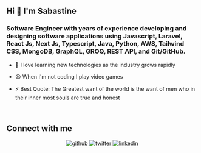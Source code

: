   
## Hi 👋 I'm Sabastine
### <div>Software Engineer with years of experience developing and designing software applications using Javascript, Laravel, React Js, Next Js, Typescript, Java, Python, AWS, Tailwind CSS, MongoDB, GraphQL, GROQ, REST API, and Git/GitHub.</div>  
  

- 🔭 I love learning new technologies as the industry grows rapidly
  

- 😆 When I'm not coding I play video games  
  

- ⚡ Best Quote: The Greatest want of the world is the want of men who in their inner most souls are true and honest  
  

<br/>  


## Connect with me  
<div align="center">
<a href="https://github.com/scluzive-bastine" target="_blank">
<img src=https://img.shields.io/badge/github-%2324292e.svg?&style=for-the-badge&logo=github&logoColor=white alt=github style="margin-bottom: 5px;" />
</a>
<a href="https://twitter.com/sabastine__" target="_blank">
<img src=https://img.shields.io/badge/twitter-%2300acee.svg?&style=for-the-badge&logo=twitter&logoColor=white alt=twitter style="margin-bottom: 5px;" />
</a>
<a href="https://linkedin.com/in/sabastine-nwachukwu-921197166" target="_blank">
<img src=https://img.shields.io/badge/linkedin-%231E77B5.svg?&style=for-the-badge&logo=linkedin&logoColor=white alt=linkedin style="margin-bottom: 5px;" />
</a>  
</div>   
  

  

<br/>  
